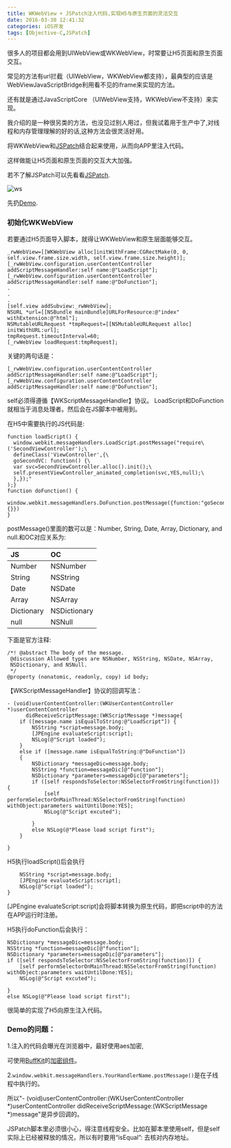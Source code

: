 ```yaml
---
title: WKWebView + JSPatch注入代码,实现H5与原生页面的灵活交互
date: 2016-03-30 12:41:32
categories: iOS开发
tags: [Objective-C,JSPatch]
---
```

很多人的项目都会用到UIWebView或WKWebView，时常要让H5页面和原生页面交互。

常见的方法有url拦截（UIWebView，WKWebView都支持），最典型的应该是WebViewJavaScriptBridge利用看不见的iframe来实现的方法。

还有就是通过JavaScriptCore （UIWebView支持，WKWebView不支持）来实现。

我介绍的是一种很另类的方法，也没见过别人用过，但我试着用于生产中了,对线程和内存管理理解的好的话,这种方法会很灵活好用。

将WKWebView和[JSPatch](https://github.com/bang590/JSPatch)结合起来使用，从而向APP里注入代码。

这样做能让H5页面和原生页面的交互大大加强。

若不了解JSPatch可以先看看[JSPatch](https://github.com/bang590/JSPatch).

![ws](/ws.gif)

先扔[Demo](https://github.com/FlashHand/WKWebView-JSPatch).


### 初始化WKWebView
若要通过H5页面导入脚本，就得让WKWebView和原生层面能够交互。

```
_rwWebView=[[WKWebView alloc]initWithFrame:CGRectMake(0, 0, self.view.frame.size.width, self.view.frame.size.height)];
[_rwWebView.configuration.userContentController addScriptMessageHandler:self name:@"LoadScript"];
[_rwWebView.configuration.userContentController addScriptMessageHandler:self name:@"DoFunction"];
.
.
.
[self.view addSubview:_rwWebView];
NSURL *url=[[NSBundle mainBundle]URLForResource:@"index" withExtension:@"html"];
NSMutableURLRequest *tmpRequest=[[NSMutableURLRequest alloc] initWithURL:url];
tmpRequest.timeoutInterval=60;
[_rwWebView loadRequest:tmpRequest];
```
关键的两句话是：
```
[_rwWebView.configuration.userContentController addScriptMessageHandler:self name:@"LoadScript"];
[_rwWebView.configuration.userContentController addScriptMessageHandler:self name:@"DoFunction"];
```
self必须得遵循【WKScriptMessageHandler】协议。
LoadScript和DoFunction就相当于消息处理者。然后会在JS脚本中被用到。

在H5中需要执行的JS代码是:
```
function loadScript() {
  window.webkit.messageHandlers.LoadScript.postMessage("require\('SecondViewController');\
  defineClass('ViewController',{\
  goSecondVC: function() {\
  var svc=SecondViewController.alloc().init();\
  self.presentViewController_animated_completion(svc,YES,null);\
  },});"
);}
function doFunction() {
  window.webkit.messageHandlers.DoFunction.postMessage({function:"goSecondVC",parameters:{}})
}
```
postMessage()里面的数可以是：Number, String, Date, Array,
Dictionary, and null.和OC对应关系为:

JS|OC
:--|:--
Number|NSNumber
String|NSString
Date|NSDate
Array|NSArray
Dictionary|NSDictionary
null|NSNull

下面是官方注释:
```
/*! @abstract The body of the message.
 @discussion Allowed types are NSNumber, NSString, NSDate, NSArray,
 NSDictionary, and NSNull.
 */
@property (nonatomic, readonly, copy) id body;
```
【WKScriptMessageHandler】协议的回调写法：
```
- (void)userContentController:(WKUserContentController *)userContentController
      didReceiveScriptMessage:(WKScriptMessage *)message{
    if ([message.name isEqualToString:@"LoadScript"]) {
        NSString *script=message.body;
        [JPEngine evaluateScript:script];
        NSLog(@"Script loaded");
    }
    else if ([message.name isEqualToString:@"DoFunction"])
    {
        NSDictionary *messageDic=message.body;
        NSString *function=messageDic[@"function"];
        NSDictionary *parameters=messageDic[@"parameters"];
        if ([self respondsToSelector:NSSelectorFromString(function)]) {
            [self performSelectorOnMainThread:NSSelectorFromString(function) withObject:parameters waitUntilDone:YES];
            NSLog(@"Script excuted");

        }
        else NSLog(@"Please load script first");
    }

}
```
H5执行loadScript()后会执行
```
    NSString *script=message.body;
    [JPEngine evaluateScript:script];
    NSLog(@"Script loaded");
}
```
[JPEngine evaluateScript:script]会将脚本转换为原生代码，即把script中的方法在APP运行时注册。

H5执行doFunction后会执行：
```
NSDictionary *messageDic=message.body;
NSString *function=messageDic[@"function"];
NSDictionary *parameters=messageDic[@"parameters"];
if ([self respondsToSelector:NSSelectorFromString(function)]) {
    [self performSelectorOnMainThread:NSSelectorFromString(function) withObject:parameters waitUntilDone:YES];
    NSLog(@"Script excuted");

}
else NSLog(@"Please load script first");
```
很简单的实现了H5向原生注入代码。

### Demo的问题：
1.注入的代码会曝光在浏览器中，最好使用aes加密,

可使用[BuffKit](https://github.com/FlashHand/BuffKit)的[加密组件](/2016/04/12/BuffKit-加解密/)。

2.```window.webkit.messageHandlers.YourHandlerName.postMessage()```是在子线程中执行的。

所以"- (void)userContentController:(WKUserContentController \*)userContentController
      didReceiveScriptMessage:(WKScriptMessage \*)message"是异步回调的。

JSPatch脚本里必须很小心，得注意线程安全。比如在脚本里使用self，但是self实际上已经被释放的情况，所以有时要用“isEqual”: 去核对内存地址。
